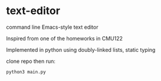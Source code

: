 # text-editor

command line Emacs-style text editor 

Inspired from one of the homeworks in CMU122

Implemented in python using doubly-linked lists, static typing

clone repo then run:

```
python3 main.py
```

